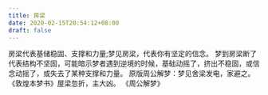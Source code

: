 ```yaml
---
title: 房梁
date: 2020-02-15T20:54:12+08:00
draft: false
---
```


房梁代表基储稳固、支撑和力量;梦见房梁，代表你有坚定的信念。
梦到房梁断了代表结构不坚固，可能暗示梦者遇到逆境的时候，基础动摇了，挤出不稳固，或信念动摇了，或失去了某种支撑和力量。
原版周公解梦：梦见舍梁发电，家避之。
《敦煌本梦书》屋梁忽折，主大凶。
《周公解梦》